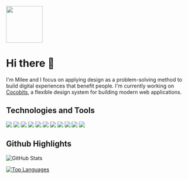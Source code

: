 <span background="white" padding="4px">
<img width="100px" src="https://milee-0421.s3-us-west-1.amazonaws.com/static/img/projects/icon-m.svg">
</span>

# Hi there 👋
I'm Milee and I focus on applying design as a problem-solving method to build digital experiences that benefit people. I'm currently working on [Cocobits](http://cocobits.github.io/), a flexible design system for building modern web applications.


## Technologies and Tools
![](https://img.shields.io/badge/Code-JavaScript-informational?style=flat&logo=JavaScript&logoColor=white&color=0F2976)
![](https://img.shields.io/badge/Code-Sass-informational?style=flat&logo=Sass&logoColor=white&color=0F2976)
![](https://img.shields.io/badge/Code-CSS-informational?style=flat&logo=CSS3&logoColor=white&color=0F2976)
![](https://img.shields.io/badge/Code-HTML-informational?style=flat&logo=HTML5&logoColor=white&color=0F2976)
![](https://img.shields.io/badge/Code-Python-informational?style=flat&logo=Python&logoColor=white&color=0F2976)
![](https://img.shields.io/badge/Editor-VSCode-informational?style=flat&logo=Visual-Studio-Code&logoColor=white&color=0D464B)
![](https://img.shields.io/badge/Tools-PostgreSQL-informational?style=flat&logo=PostgreSQL&logoColor=white&color=2A1972)
![](https://img.shields.io/badge/Tools-Sketch-informational?style=flat&logo=Sketch&logoColor=white&color=2A1972)
![](https://img.shields.io/badge/Tools-XD-informational?style=flat&logo=Adobe-XD&logoColor=white&color=2A1972)
![](https://img.shields.io/badge/Tools-Photoshop-informational?style=flat&logo=Adobe-Photoshop&logoColor=white&color=2A1972)
![](https://img.shields.io/badge/Tools-Illustrator-informational?style=flat&logo=Adobe-Illustrator&logoColor=white&color=2A1972)


## Github Highlights
![GitHub Stats](https://github-readme-stats.vercel.app/api?username=mileeme&hide=stars,prs)

[![Top Languages](https://github-readme-stats.vercel.app/api/top-langs/?username=mileeme&layout=compact)](https://github.com/mileeme/github-readme-stats)


